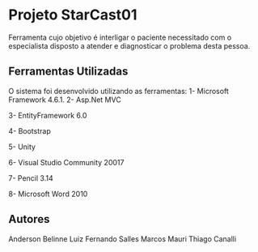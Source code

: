 # Projeto StarCast01

Ferramenta cujo objetivo é interligar o paciente necessitado com o especialista disposto a atender e diagnosticar o problema desta pessoa.

## Ferramentas Utilizadas

O sistema foi desenvolvido utilizando as ferramentas:
1-	 Microsoft Framework 4.6.1.
2-	Asp.Net MVC 

3-	EntityFramework 6.0

4-	Bootstrap 

5-	Unity

6-	Visual Studio Community 20017 

7-	Pencil 3.14

8-	Microsoft Word 2010


## Autores

Anderson Belinne
Luiz Fernando Salles
Marcos Mauri
Thiago Canalli



